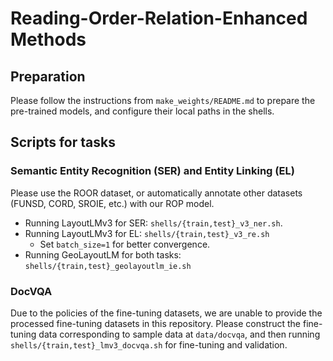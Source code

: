 # Reading-Order-Relation-Enhanced Methods

## Preparation

Please follow the instructions from `make_weights/README.md` to prepare the pre-trained models, and configure their local paths in the shells. 

## Scripts for tasks

### Semantic Entity Recognition (SER) and Entity Linking (EL)

Please use the ROOR dataset, or automatically annotate other datasets (FUNSD, CORD, SROIE, etc.) with our ROP model.

* Running LayoutLMv3 for SER: `shells/{train,test}_v3_ner.sh`.
* Running LayoutLMv3 for EL: `shells/{train,test}_v3_re.sh`
  * Set `batch_size=1` for better convergence. 
* Running GeoLayoutLM for both tasks: `shells/{train,test}_geolayoutlm_ie.sh`

### DocVQA

Due to the policies of the fine-tuning datasets, we are unable to provide the processed fine-tuning datasets in this repository.
Please construct the fine-tuning data corresponding to sample data at `data/docvqa`, and then running `shells/{train,test}_lmv3_docvqa.sh` for fine-tuning and validation. 
